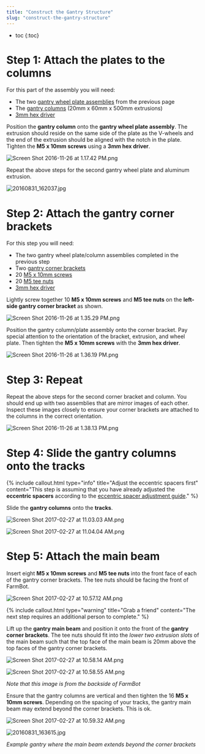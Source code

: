 ```yaml
---
title: "Construct the Gantry Structure"
slug: "construct-the-gantry-structure"
---
```


* toc
{:toc}


# Step 1: Attach the plates to the columns

For this part of the assembly you will need:
* The two [gantry wheel plate assemblies](../gantry/assemble-the-gantry-wheel-plates.md) from the previous page
* The [gantry columns](../../Extras/bom/extrusions.md#gantry-columns) (20mm x 60mm x 500mm extrusions)
* [3mm hex driver](../../Extras/bom/miscellaneous.md#3mm-hex-driver)

Position the **gantry column** onto the **gantry wheel plate assembly**. The extrusion should reside on the same side of the plate as the V-wheels and the end of the extrusion should be aligned with the notch in the plate. Tighten the **M5 x 10mm screws** using a **3mm hex driver**.

![Screen Shot 2016-11-26 at 1.17.42 PM.png](Screen_Shot_2016-11-26_at_1.17.42_PM.png)

Repeat the above steps for the second gantry wheel plate and aluminum extrusion.

![20160831_162037.jpg](20160831_162037.jpg)



# Step 2: Attach the gantry corner brackets

For this step you will need:
* The two gantry wheel plate/column assemblies completed in the previous step
* Two [gantry corner brackets](../../Extras/bom/plates-and-brackets.md#gantry-corner-brackets)
* 20 [M5 x 10mm screws](../../Extras/bom/fasteners-and-hardware.md#m5-screws)
* 20 [M5 tee nuts](../../Extras/bom/fasteners-and-hardware.md#m5-tee-nuts)
* [3mm hex driver](../../Extras/bom/miscellaneous.md#3mm-hex-driver)

Lightly screw together 10 **M5 x 10mm screws** and **M5 tee nuts** on the **left-side gantry corner bracket** as shown.

![Screen Shot 2016-11-26 at 1.35.29 PM.png](Screen_Shot_2016-11-26_at_1.35.29_PM.png)

Position the gantry column/plate assembly onto the corner bracket. Pay special attention to the orientation of the bracket, extrusion, and wheel plate. Then tighten the **M5 x 10mm screws** with the **3mm hex driver**.

![Screen Shot 2016-11-26 at 1.36.19 PM.png](Screen_Shot_2016-11-26_at_1.36.19_PM.png)



# Step 3: Repeat

Repeat the above steps for the second corner bracket and column. You should end up with two assemblies that are mirror images of each other. Inspect these images closely to ensure your corner brackets are attached to the columns in the correct orientation.

![Screen Shot 2016-11-26 at 1.38.13 PM.png](Screen_Shot_2016-11-26_at_1.38.13_PM.png)



# Step 4: Slide the gantry columns onto the tracks



{%
include callout.html
type="info"
title="Adjust the eccentric spacers first"
content="This step is assuming that you have already adjusted the **eccentric spacers** according to the [eccentric spacer adjustment guide](../../FarmBot-Genesis-V1.2/reference/eccentric-spacer-adjustment.md)."
%}

Slide the **gantry columns** onto the **tracks**.

![Screen Shot 2017-02-27 at 11.03.03 AM.png](Screen_Shot_2017-02-27_at_11.03.03_AM.png)



![Screen Shot 2017-02-27 at 11.04.04 AM.png](Screen_Shot_2017-02-27_at_11.04.04_AM.png)



# Step 5: Attach the main beam

Insert eight **M5 x 10mm screws** and **M5 tee nuts** into the front face of each of the gantry corner brackets. The tee nuts should be facing the front of FarmBot.

![Screen Shot 2017-02-27 at 10.57.12 AM.png](Screen_Shot_2017-02-27_at_10.57.12_AM.png)



{%
include callout.html
type="warning"
title="Grab a friend"
content="The next step requires an additional person to complete."
%}

Lift up the **gantry main beam** and position it onto the front of the **gantry corner brackets**. The tee nuts should fit into the *lower two extrusion slots* of the main beam such that the top face of the main beam is 20mm above the top faces of the gantry corner brackets.

![Screen Shot 2017-02-27 at 10.58.14 AM.png](Screen_Shot_2017-02-27_at_10.58.14_AM.png)



![Screen Shot 2017-02-27 at 10.58.55 AM.png](Screen_Shot_2017-02-27_at_10.58.55_AM.png)

_Note that this image is from the backside of FarmBot_

Ensure that the gantry columns are vertical and then tighten the 16 **M5 x 10mm screws**. Depending on the spacing of your tracks, the gantry main beam may extend beyond the corner brackets. This is ok.

![Screen Shot 2017-02-27 at 10.59.32 AM.png](Screen_Shot_2017-02-27_at_10.59.32_AM.png)



![20160831_163615.jpg](20160831_163615.jpg)

_Example gantry where the main beam extends beyond the corner brackets_

